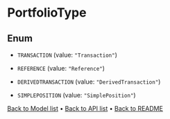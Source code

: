 

# PortfolioType

## Enum


* `TRANSACTION` (value: `"Transaction"`)

* `REFERENCE` (value: `"Reference"`)

* `DERIVEDTRANSACTION` (value: `"DerivedTransaction"`)

* `SIMPLEPOSITION` (value: `"SimplePosition"`)



[Back to Model list](../README.md#documentation-for-models) &#8226; [Back to API list](../README.md#documentation-for-api-endpoints) &#8226; [Back to README](../README.md)


